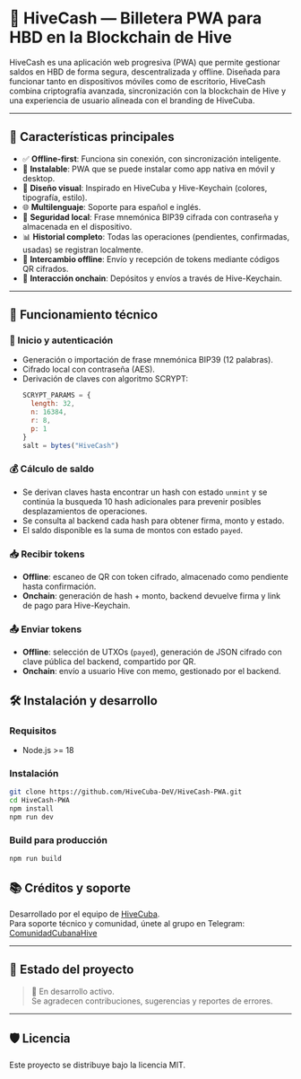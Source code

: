 # 🐝 HiveCash — Billetera PWA para HBD en la Blockchain de Hive

HiveCash es una aplicación web progresiva (PWA) que permite gestionar saldos en HBD de forma segura, descentralizada y offline. Diseñada para funcionar tanto en dispositivos móviles como de escritorio, HiveCash combina criptografía avanzada, sincronización con la blockchain de Hive y una experiencia de usuario alineada con el branding de HiveCuba.

---

## 🚀 Características principales

- ✅ **Offline-first**: Funciona sin conexión, con sincronización inteligente.
- 📱 **Instalable**: PWA que se puede instalar como app nativa en móvil y desktop.
- 🎨 **Diseño visual**: Inspirado en HiveCuba y Hive-Keychain (colores, tipografía, estilo).
- 🌐 **Multilenguaje**: Soporte para español e inglés.
- 🔐 **Seguridad local**: Frase mnemónica BIP39 cifrada con contraseña y almacenada en el dispositivo.
- 📊 **Historial completo**: Todas las operaciones (pendientes, confirmadas, usadas) se registran localmente.
- 📡 **Intercambio offline**: Envío y recepción de tokens mediante códigos QR cifrados.
- 🔁 **Interacción onchain**: Depósitos y envíos a través de Hive-Keychain.

---

## 🧠 Funcionamiento técnico

### 🔑 Inicio y autenticación

- Generación o importación de frase mnemónica BIP39 (12 palabras).
- Cifrado local con contraseña (AES).
- Derivación de claves con algoritmo SCRYPT:
  ```js
  SCRYPT_PARAMS = {
    length: 32,
    n: 16384,
    r: 8,
    p: 1
  }
  salt = bytes("HiveCash")


### 💰 Cálculo de saldo

- Se derivan claves hasta encontrar un hash con  estado `unmint` y se continúa la busqueda 10 hash adicionales para prevenir posibles desplazamientos de operaciones.
- Se consulta al backend cada hash para obtener firma, monto y estado.
- El saldo disponible es la suma de montos con estado `payed`.

### 📥 Recibir tokens

- **Offline**: escaneo de QR con token cifrado, almacenado como pendiente hasta confirmación.
- **Onchain**: generación de hash + monto, backend devuelve firma y link de pago para Hive-Keychain.

### 📤 Enviar tokens

- **Offline**: selección de UTXOs (`payed`), generación de JSON cifrado con clave pública del backend, compartido por QR.
- **Onchain**: envío a usuario Hive con memo, gestionado por el backend.

## 🛠️ Instalación y desarrollo
### Requisitos

- Node.js >= 18

### Instalación

```bash
git clone https://github.com/HiveCuba-DeV/HiveCash-PWA.git
cd HiveCash-PWA
npm install
npm run dev
```

### Build para producción

```bash
npm run build
```

## 📚 Créditos y soporte

Desarrollado por el equipo de [HiveCuba](https://hivecuba.com).  
Para soporte técnico y comunidad, únete al grupo en Telegram: [ComunidadCubanaHive](https://t.me/comunidadcubanahive)

---

## 🧪 Estado del proyecto

> 🚧 En desarrollo activo.  
> Se agradecen contribuciones, sugerencias y reportes de errores.

---

## 🛡️ Licencia

Este proyecto se distribuye bajo la licencia MIT.  
```
